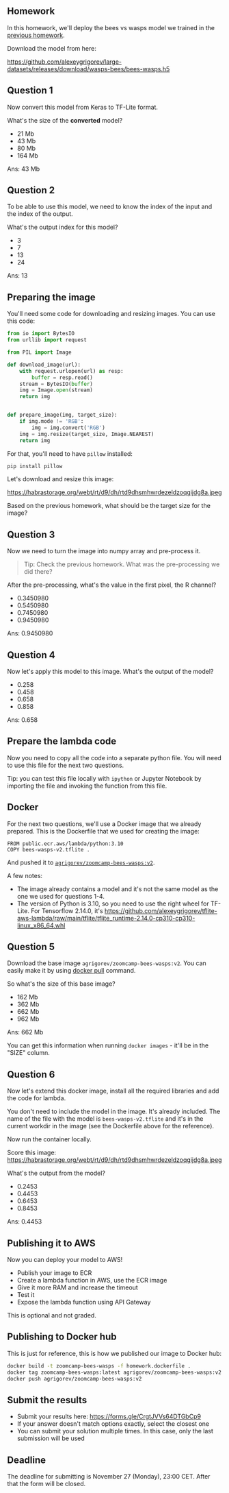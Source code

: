 ## Homework

In this homework, we'll deploy the bees vs wasps model we trained in the 
[previous homework](../08-deep-learning/homework.md).

Download the model from here: 

https://github.com/alexeygrigorev/large-datasets/releases/download/wasps-bees/bees-wasps.h5



## Question 1

Now convert this model from Keras to TF-Lite format.

What's the size of the **converted** model?

* 21 Mb
* 43 Mb
* 80 Mb
* 164 Mb

Ans: 43 Mb


## Question 2

To be able to use this model, we need to know the index of the input and 
the index of the output. 

What's the output index for this model?

* 3
* 7
* 13
* 24

Ans: 13


## Preparing the image

You'll need some code for downloading and resizing images. You can use 
this code:

```python
from io import BytesIO
from urllib import request

from PIL import Image

def download_image(url):
    with request.urlopen(url) as resp:
        buffer = resp.read()
    stream = BytesIO(buffer)
    img = Image.open(stream)
    return img


def prepare_image(img, target_size):
    if img.mode != 'RGB':
        img = img.convert('RGB')
    img = img.resize(target_size, Image.NEAREST)
    return img
```

For that, you'll need to have `pillow` installed:

```bash
pip install pillow
```

Let's download and resize this image: 

https://habrastorage.org/webt/rt/d9/dh/rtd9dhsmhwrdezeldzoqgijdg8a.jpeg

Based on the previous homework, what should be the target size for the image?


## Question 3

Now we need to turn the image into numpy array and pre-process it. 

> Tip: Check the previous homework. What was the pre-processing 
> we did there?

After the pre-processing, what's the value in the first pixel, the R channel?

* 0.3450980
* 0.5450980
* 0.7450980
* 0.9450980

Ans: 0.9450980

## Question 4

Now let's apply this model to this image. What's the output of the model?

* 0.258
* 0.458
* 0.658
* 0.858

Ans: 0.658


## Prepare the lambda code 

Now you need to copy all the code into a separate python file. You will 
need to use this file for the next two questions.

Tip: you can test this file locally with `ipython` or Jupyter Notebook 
by importing the file and invoking the function from this file.  


## Docker 

For the next two questions, we'll use a Docker image that we already 
prepared. This is the Dockerfile that we used for creating the image:

```docker
FROM public.ecr.aws/lambda/python:3.10
COPY bees-wasps-v2.tflite .
```

And pushed it to [`agrigorev/zoomcamp-bees-wasps:v2`](https://hub.docker.com/r/agrigorev/zoomcamp-bees-wasps/tags).

A few notes:

* The image already contains a model and it's not the same model
  as the one we used for questions 1-4.
* The version of Python is 3.10, so you need to use the right wheel for 
  TF-Lite. For Tensorflow 2.14.0, it's https://github.com/alexeygrigorev/tflite-aws-lambda/raw/main/tflite/tflite_runtime-2.14.0-cp310-cp310-linux_x86_64.whl


## Question 5

Download the base image `agrigorev/zoomcamp-bees-wasps:v2`. You can easily make it by using [docker pull](https://docs.docker.com/engine/reference/commandline/pull/) command.

So what's the size of this base image?

* 162 Mb
* 362 Mb
* 662 Mb
* 962 Mb

Ans: 662 Mb

You can get this information when running `docker images` - it'll be in the "SIZE" column.


## Question 6

Now let's extend this docker image, install all the required libraries
and add the code for lambda.

You don't need to include the model in the image. It's already included. 
The name of the file with the model is `bees-wasps-v2.tflite` and it's 
in the current workdir in the image (see the Dockerfile above for the 
reference).

Now run the container locally.

Score this image: https://habrastorage.org/webt/rt/d9/dh/rtd9dhsmhwrdezeldzoqgijdg8a.jpeg

What's the output from the model?

* 0.2453
* 0.4453
* 0.6453
* 0.8453

Ans: 0.4453


## Publishing it to AWS

Now you can deploy your model to AWS!

* Publish your image to ECR
* Create a lambda function in AWS, use the ECR image
* Give it more RAM and increase the timeout 
* Test it
* Expose the lambda function using API Gateway

This is optional and not graded.


## Publishing to Docker hub

This is just for reference, this is how we published our image to Docker hub:

```bash
docker build -t zoomcamp-bees-wasps -f homework.dockerfile .
docker tag zoomcamp-bees-wasps:latest agrigorev/zoomcamp-bees-wasps:v2
docker push agrigorev/zoomcamp-bees-wasps:v2
```


## Submit the results

- Submit your results here: https://forms.gle/CrgtJVVs64DTGbCp9
- If your answer doesn't match options exactly, select the closest one
- You can submit your solution multiple times. In this case, only the last submission will be used


## Deadline

The deadline for submitting is November 27 (Monday), 23:00 CET. After that the form will be closed.


